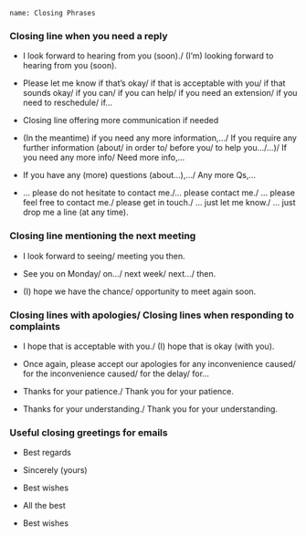 ```ngMeta
name: Closing Phrases
```

### Closing line when you need a reply

* I look forward to hearing from you (soon)./ (I’m) looking forward to hearing from you (soon).

* Please let me know if that’s okay/ if that is acceptable with you/ if that sounds okay/ if you can/ if you can help/ if you need an extension/ if you need to reschedule/ if…

* Closing line offering more communication if needed

* (In the meantime) if you need any more information,…/ If you require any further information (about/ in order to/ before you/ to help you…/…)/ If you need any more info/ Need more info,…

* If you have any (more) questions (about…),…/ Any more Qs,…

* … please do not hesitate to contact me./… please contact me./ … please feel free to contact me./ please get in touch./ … just let me know./ … just drop me a line (at any time).

### Closing line mentioning the next meeting

* I look forward to seeing/ meeting you then.

* See you on Monday/ on…/ next week/ next…/ then.

* (I) hope we have the chance/ opportunity to meet again soon.

### Closing lines with apologies/ Closing lines when responding to complaints

* I hope that is acceptable with you./ (I) hope that is okay (with you).

* Once again, please accept our apologies for any inconvenience caused/ for the inconvenience caused/ for the delay/ for…

* Thanks for your patience./ Thank you for your patience.

* Thanks for your understanding./ Thank you for your understanding.

### Useful closing greetings for emails
* Best regards

* Sincerely (yours)

* Best wishes

* All the best

* Best wishes


